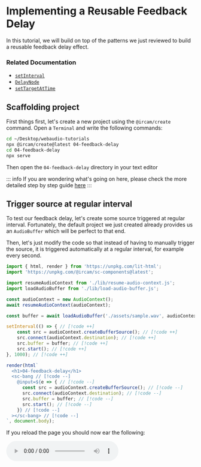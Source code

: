 <script setup>
import { withBase } from 'vitepress'
</script>

# Implementing a Reusable Feedback Delay

In this tutorial, we will build on top of the patterns we just reviewed to build a reusable feedback delay effect.

### Related Documentation

- [`setInterval`](https://developer.mozilla.org/en-US/docs/Web/API/setInterval)
- [`DelayNode`](https://developer.mozilla.org/en-US/docs/Web/API/DelayNode)
- [`setTargetAtTime`](https://developer.mozilla.org/en-US/docs/Web/API/AudioParam/setTargetAtTime) 

## Scaffolding project

First things first, let's create a new project using the `@ircam/create` command. Open a `Terminal` and write the following commands:

```sh
cd ~/Desktop/webaudio-tutorials
npx @ircam/create@latest 04-feedback-delay
cd 04-feedback-delay
npx serve
```

Then open the `04-feedback-delay` directory in your text editor

::: info
If you are wondering what's going on here, please check the more detailed step by step guide [here](./amplitude-modulation-synthesis.html#scaffold-the-project-automatically)
:::

## Trigger source at regular interval

To test our feedback delay, let's create some source triggered at regular interval. Fortunately, the default project we just created already provides us an `AudioBuffer` which will be perfect to that end.

Then, let's just modify the code so that instead of having to manually trigger the source, it is triggered automatically at a regular interval, for example every second.

```js
import { html, render } from 'https://unpkg.com/lit-html';
import 'https://unpkg.com/@ircam/sc-components@latest';

import resumeAudioContext from './lib/resume-audio-context.js';
import loadAudioBuffer from './lib/load-audio-buffer.js';

const audioContext = new AudioContext();
await resumeAudioContext(audioContext);

const buffer = await loadAudioBuffer('./assets/sample.wav', audioContext.sampleRate);

setInterval(() => { // [!code ++]
    const src = audioContext.createBufferSource(); // [!code ++]
    src.connect(audioContext.destination); // [!code ++]
    src.buffer = buffer; // [!code ++]
    src.start(); // [!code ++]
}, 1000); // [!code ++]

render(html`
  <h1>04-feedback-delay</h1>
  <sc-bang // [!code --]
    @input=${e => { // [!code --]
      const src = audioContext.createBufferSource(); // [!code --]
      src.connect(audioContext.destination); // [!code --]
      src.buffer = buffer; // [!code --]
      src.start(); // [!code --]
    }} // [!code --]
  ></sc-bang> // [!code --]
`, document.body);
```

If you reload the page you should now ear the following:

<audio controls loop :src="withBase('/static-assets/feedback-delay-trigger.m4a')" />

## Create a module for the FeedbackDelay class

To implement our `FeedbackDelay`, we will create a new module that we will import into our `main.js` file. Create a new file called `FeedbackDelay.js` inside the `lib` directory:

```md {4}
04-feedback-delay
├── assets              
├── lib                 
│   ├── FeedbackDelay.js
│   ├── load-audio-buffer.js
│   └── resume-audio-context.js
├── index.html
├── main.js
├── README.md
└── styles.css
``` 

And write the basic structure of the class and export it as default export:

```js
// ./lib/FeedbackDelay.js
class FeedbackDelay {
  constructor() {
    console.log('FeedbackDelay created!');
  }
}

export default FeedbackDelay;
```

Then, let's import our newly created `FeedbackDelay` class into the `main.js` file and create a new instance to check that everything works as expected:

```js {4,10}
// main.js
import resumeAudioContext from './lib/resume-audio-context.js';
import loadAudioBuffer from './lib/load-audio-buffer.js';
import FeedbackDelay from './lib/FeedbackDelay.js';

const audioContext = new AudioContext();
await resumeAudioContext(audioContext);

const buffer = await loadAudioBuffer('./assets/sample.wav', audioContext.sampleRate);
const delay = new FeedbackDelay();
```

If you reload the page, you should see the log appear from the `FeedbackDelay` constructor in the console:

![instance-created](../assets/feedback-delay/instance-created.png)

Before going into the implementation of the actual audio graph of the delay, we can already see an issue with our code. Our feedback delay will very probably have to create some nodes to process the audio stream, but our `AudioContext` only lives in the `main.js` "context".

To fix this, let's modify our `FeedbackDelay` constructor so that we can pass a resumed `AudioContext` when we instantiate it. While we are here, let's also pass it an object as second argument that will allow us to configure it later:

```js
// ./lib/FeedbackDelay.js
class FeedbackDelay {
  constructor() // [!code --]
  constructor(audioContext, options = {}) // [!code ++]
  { 
    console.log('FeedbackDelay created!'); // [!code --]
    // store the audioContext instance inside the FeedbackDelay instance // [!code ++]
    this.audioContext = audioContext; // [!code ++]
    // prepare logic for handling configuration options // [!code ++]
    this.options = Object.assign({}, options); // [!code ++]
  }
}
```

```js
// main.js
const delay = new FeedbackDelay(); // [!code --]
const delay = new FeedbackDelay(audioContext, {}); // [!code ++]
```

## Connecting to the audio graph

So far so good, we have our `FeedbackDelay` instance created, but it is not yet inserted into our audio graph. Indeed, for now our `AudioBufferSourceNode` is directly connected to the `destination`, while we would like to connect it to our delay, which itself should be connected to the destination, such as:

![graph-outer](../assets/feedback-delay/graph-outer.png)

As our `FeedbackDelay` is not a full featured native `AudioNode`, let's consider it will expose two `AudioNode` attributes, which we will be called `input` and `output`, to which native `AudioNode` can connect, or on which they can be connected.

So, let's start by modifying our `main.js` file to insert our feedback delay between the source and the destination:

```js
const buffer = await loadAudioBuffer('./assets/sample.wav', audioContext.sampleRate);
const delay = new FeedbackDelay(audioContext, {});
delay.output.connect(audioContext.destination); // [!code ++]

setInterval(() => {
    const src = audioContext.createBufferSource();
    src.connect(audioContext.destination); // [!code --]
    src.connect(delay.input); // [!code ++]
    src.buffer = buffer;
    src.start();
}, 1000);
```

Of course if you try to reload now, you will run into the following error

```
Uncaught TypeError: Cannot read properties of undefined (reading 'connect')
```

Indeed, the line:

```js
// main.js
delay.output.connect(audioContext.destination);
```` 

tries to call some `connect` method on something that is not defined into our `FeedbackDelay` class. So let's fix this issue, by creating the `input` and `output` nodes of our `FeedbackDelay`:

```js {}
// ./lib/FeedbackDelay.js
class FeedbackDelay {
  constructor(audioContext, options = {}) {
    // store the audioContext instance inside the FeedbackDelay instance
    this.audioContext = audioContext;
    // prepare logic for handling configuration options
    this.options = Object.assign({}, options);

    this.input = this.audioContext.createGain(); // [!code ++]
    this.output = this.audioContext.createGain(); // [!code ++]
  }
}
```

OK, now that our `FeedbackDelay` expose an `input` and an `output` attribute, which are both `AudioNode`, the code should not complain anymore. Then, if you reload your page, you should see that all errors disappeared. 

But all sound as well... This is because inside our `FeedbackDelay` class the `input` and `output` are not connected together. Let's fix that with implementing our feedback delay for good.

## Implement the internal audio graph

The internal graph of our `FeedbackDelay` will look like the following, with direct connection between the input and output to propagate the direct signal, and branch containing the delay itself with its feedback loop.

![graph-inner](../assets/feedback-delay/graph-inner.png)

Let's thus implement this graph into our `FeedbackDelay` class:

```js {8-10,13-36}
// ./lib/FeedbackDelay.js
class FeedbackDelay {
  constructor(audioContext, options = {}) {
    // store the audioContext instance inside the FeedbackDelay instance
    this.audioContext = audioContext;
    // define default parameter values that can be overriden with options
    this.options = Object.assign({
      preGain: 0.7,
      delayTime: 0.2,
      feedback: 0.8,
    }, options);

    /* Setup audio nodes */
    // input / ouput node
    this.input = this.audioContext.createGain();
    this.output = this.audioContext.createGain();
    // feedback loop nodes
    this.preGain = this.audioContext.createGain();
    this.preGain.gain.value = this.options.preGain;
    
    this.delay = this.audioContext.createDelay(1); // "1" is the maximum delay time
    this.delay.delayTime.value = this.options.delayTime;

    this.feedback = this.audioContext.createGain();
    this.feedback.gain.value = this.options.feedback;

    /* Setup connections */
    // direct signal
    this.input.connect(this.output);
    // direct delay line
    this.input.connect(this.preGain);
    this.preGain.connect(this.delay);
    this.delay.connect(this.output);
    // feedback loop
    this.delay.connect(this.feedback);
    this.feedback.connect(this.delay);
  }
}

export default FeedbackDelay;
```

Tada! I you reload now, you will be able to ear the feedback delay line in action:

<audio controls loop :src="withBase('/static-assets/feedback-delay-full.m4a')" />

::: info
You can hear that the overlap between the delay line and a new triggering of a source is not very clean, while it should be as we trigger a new sound every 1 sec and our `delayTime` is 0.2 sec. This is due to how we trigger our source. Indeed using `setInterval` as we did in first step is generally not a good idea in audio applications as this timer is not precise enough. In the next tutorials we will learn how to overcome such timing issues.
:::

## User interface

Before concluding this tutorial, let's add some graphical user interface (GUI) to control our feedback delay parameters. 

First, let's add new methods to our `FeedbackDelay` class, which will allow us to simply update some of its parameters from the `main.js` code:

```js {7-23}
// ./lib/FeedbackDelay.js
class FeedbackDelay {
  constructor(audioContext, options = {}) {
    // ...
  }

  setPreGain(value) {
    const timeConstant = 0.01;
    const currentTime = this.audioContext.currentTime;
    this.preGain.gain.setTargetAtTime(value, currentTime, timeConstant);
  }

  setFeedback(value) {
    const timeConstant = 0.01;
    const currentTime = this.audioContext.currentTime;
    this.feedback.gain.setTargetAtTime(value, currentTime, timeConstant);
  }

  setDelayTime(value) {
    const timeConstant = 0.01;
    const currentTime = this.audioContext.currentTime;
    this.delay.delayTime.setTargetAtTime(value, currentTime, timeConstant);
  }
}
```

::: tip
As you can see, this time we used the [`setTargetAtTime`](https://developer.mozilla.org/en-US/docs/Web/API/AudioParam/setTargetAtTime) automation method of the `AudioParam` we want to update. Indeed, using this automation method, instead of `param.value = newValue` as we did until now, will protect us from discontinuities in the computation of the audio signal, preventing all sorts of click and pops.
::: 

Now that everything is ready in our `FeedbackDelay` class, let's just create our user interface:

```js {4-24}
// main.js
render(html`
  <h1>04-feedback-delay</h1>
  <div>
    <sc-text>preGain</sc-text>
    <sc-slider
      value=${delay.options.preGain}
      @input=${e => delay.setPreGain(e.detail.value)}
    ></sc-slider>
  </div>
  <div>
    <sc-text>feedback</sc-text>
    <sc-slider
      value=${delay.options.feedback}
      @input=${e => delay.setFeedback(e.detail.value)}
    ></sc-slider>
  </div>
  <div>
    <sc-text>delayTime</sc-text>
    <sc-slider
      value=${delay.options.delayTime}
      @input=${e => delay.setDelayTime(e.detail.value)}
    ></sc-slider>
  </div>
`, document.body);
```

And done! If you reload your page, you should now see the interface and should be able to play with the parameters of your feedback delay:

![gui](../assets/feedback-delay/gui.png)

## Conclusion

In this tutorial, you have created an abstract and reusable audio effect using JavaScript classes and modules. With such pattern, you can envision reusing this effect in another project very easily by just copy / paste the file and importing it, or even start creating your own library of audio effects!

In the next tutorials, we will focus on how to fix the issue we have seen with inaccuracy of the `setInterval` during this tutorial. Properly understand this timing issue and how to fix them is a key element to build more advanced synthesis methods and audio applications.





